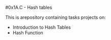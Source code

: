 #0x1A.C - Hash tables

This is arepository containing tasks projects on:
- Introduction to Hash Tables
- Hash Function
